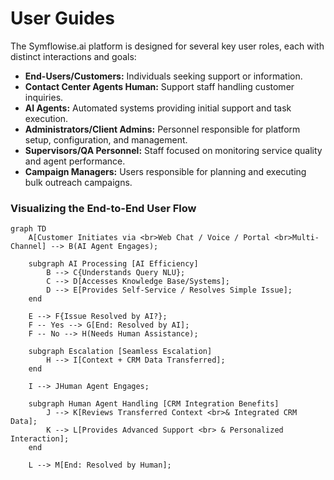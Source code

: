 # User Guides

The Symflowise.ai platform is designed for several key user roles, each with distinct interactions and goals:

*   **End-Users/Customers:** Individuals seeking support or information.
*   **Contact Center Agents Human:** Support staff handling customer inquiries.
*   **AI Agents:** Automated systems providing initial support and task execution.
*   **Administrators/Client Admins:** Personnel responsible for platform setup, configuration, and management.
*   **Supervisors/QA Personnel:** Staff focused on monitoring service quality and agent performance.
*   **Campaign Managers:** Users responsible for planning and executing bulk outreach campaigns.

### Visualizing the End-to-End User Flow

```mermaid
graph TD
    A[Customer Initiates via <br>Web Chat / Voice / Portal <br>Multi-Channel] --> B(AI Agent Engages);

    subgraph AI Processing [AI Efficiency]
        B --> C{Understands Query NLU};
        C --> D[Accesses Knowledge Base/Systems];
        D --> E[Provides Self-Service / Resolves Simple Issue];
    end

    E --> F{Issue Resolved by AI?};
    F -- Yes --> G[End: Resolved by AI];
    F -- No --> H(Needs Human Assistance);

    subgraph Escalation [Seamless Escalation]
        H --> I[Context + CRM Data Transferred];
    end

    I --> JHuman Agent Engages;

    subgraph Human Agent Handling [CRM Integration Benefits]
        J --> K[Reviews Transferred Context <br>& Integrated CRM Data];
        K --> L[Provides Advanced Support <br> & Personalized Interaction];
    end

    L --> M[End: Resolved by Human];
```
